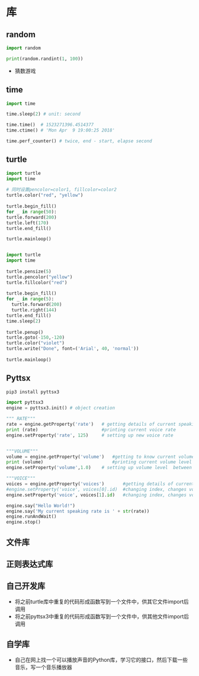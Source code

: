 # 库

## random

```python
import random

print(random.randint(1, 100))
```

- 猜数游戏

## time

```python
import time

time.sleep(2) # unit: second

time.time()  # 1523271396.4514377
time.ctime() # 'Mon Apr  9 19:00:25 2018'

time.perf_counter() # twice, end - start, elapse second
```

## turtle

```python
import turtle
import time
 
# 同时设置pencolor=color1, fillcolor=color2
turtle.color("red", "yellow")
 
turtle.begin_fill()
for _ in range(50):
turtle.forward(200)
turtle.left(170)
turtle.end_fill()

turtle.mainloop()
```

```python

import turtle
import time
 
turtle.pensize(5)
turtle.pencolor("yellow")
turtle.fillcolor("red")
 
turtle.begin_fill()
for _ in range(5):
  turtle.forward(200)
  turtle.right(144)
turtle.end_fill()
time.sleep(2)
 
turtle.penup()
turtle.goto(-150,-120)
turtle.color("violet")
turtle.write("Done", font=('Arial', 40, 'normal'))
 
turtle.mainloop()
```

## Pyttsx

```sh
pip3 install pyttsx3
```

```python
import pyttsx3
engine = pyttsx3.init() # object creation

""" RATE"""
rate = engine.getProperty('rate')   # getting details of current speaking rate
print (rate)                        #printing current voice rate
engine.setProperty('rate', 125)     # setting up new voice rate


"""VOLUME"""
volume = engine.getProperty('volume')   #getting to know current volume level (min=0 and max=1)
print (volume)                          #printing current volume level
engine.setProperty('volume',1.0)    # setting up volume level  between 0 and 1

"""VOICE"""
voices = engine.getProperty('voices')       #getting details of current voice
#engine.setProperty('voice', voices[0].id)  #changing index, changes voices. o for male
engine.setProperty('voice', voices[1].id)   #changing index, changes voices. 1 for female

engine.say("Hello World!")
engine.say('My current speaking rate is ' + str(rate))
engine.runAndWait()
engine.stop()
```

## 文件库

## 正则表达式库

## 自己开发库

- 将之前turtle库中重复的代码形成函数写到一个文件中，供其它文件import后调用
- 将之前pyttsx3中重复的代码形成函数写到一个文件中，供其他文件import后调用


## 自学库

- 自己在网上找一个可以播放声音的Python库，学习它的接口，然后下载一些音乐，写一个音乐播放器